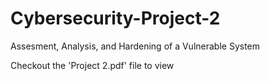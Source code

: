 # Cybersecurity-Project-2
Assesment, Analysis, and Hardening of a Vulnerable System
 
Checkout the 'Project 2.pdf' file to view

